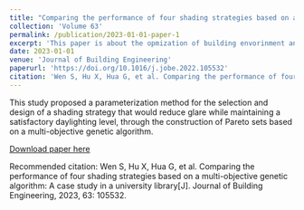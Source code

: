 ```yaml
---
title: "Comparing the performance of four shading strategies based on a multi-objective genetic algorithm: A case study in a university library"
collection: 'Volume 63'
permalink: /publication/2023-01-01-paper-1
excerpt: 'This paper is about the opmization of building envorinment and quantitive occupant's subjective perception.'
date: 2023-01-01
venue: 'Journal of Building Engineering'
paperurl: 'https://doi.org/10.1016/j.jobe.2022.105532'
citation: 'Wen S, Hu X, Hua G, et al. Comparing the performance of four shading strategies based on a multi-objective genetic algorithm: A case study in a university library[J]. Journal of Building Engineering, 2023, 63: 105532.'
---
```

This study proposed a parameterization method for the selection and design of a shading strategy that would reduce glare while maintaining a satisfactory daylighting level, through the construction of Pareto sets based on a multi-objective genetic algorithm.

[Download paper here](http://academicpages.github.io/files/paper1.pdf)

Recommended citation: Wen S, Hu X, Hua G, et al. Comparing the performance of four shading strategies based on a multi-objective genetic algorithm: A case study in a university library[J]. Journal of Building Engineering, 2023, 63: 105532.